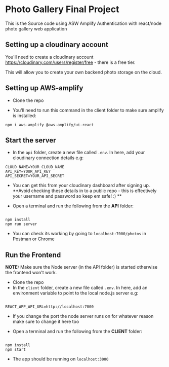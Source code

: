 # Photo Gallery Final Project

This is the Source code using ASW Amplify Authentication with react/node photo gallery web application

## Setting up a cloudinary account

You'll need to create a cloudinary account https://cloudinary.com/users/register/free - there is a free tier.

This will allow you to create your own backend photo storage on the cloud.

## Setting up AWS-amplify

- Clone the repo

- You'll need to run this command in the client folder to make sure amplify is installed:

```
npm i aws-amplify @aws-amplify/ui-react

```

## Start the server

- In the `api` folder, create a new file called `.env`. In here, add your cloudinary connection details e.g:

```
CLOUD_NAME=YOUR_CLOUD_NAME
API_KEY=YOUR_API_KEY
API_SECRET=YOUR_API_SECRET

```

- You can get this from your cloudinary dashboard after signing up. **Avoid checking these details in to a public repo - this is effectively your username and password so keep em safe! :) **

- Open a terminal and run the following from the **API** folder:

```

npm install
npm run server

```

- You can check its working by going to `localhost:7000/photos` in Postman or Chrome

## Run the Frontend

**NOTE:** Make sure the Node server (in the API folder) is started otherwise the frontend won't work.

- Clone the repo
- In the `client` folder, create a new file called `.env`. In here, add an environment variable to point to the local node.js server e.g:

```

REACT_APP_API_URL=http://localhost:7000

```

- If you change the port the node server runs on for whatever reason make sure to change it here too

- Open a terminal and run the following from the **CLIENT** folder:

```

npm install
npm start

```

- The app should be running on `localhost:3000`
